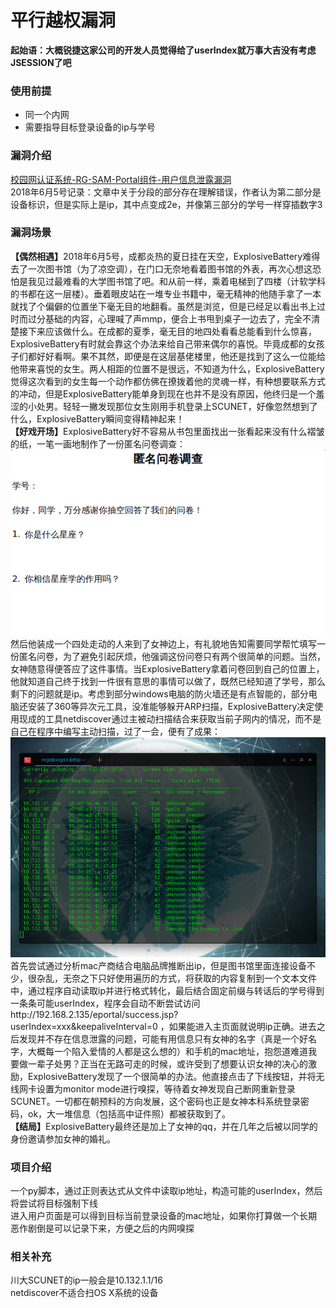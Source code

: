 # 平行越权漏洞

<b>起始语：大概锐捷这家公司的开发人员觉得给了userIndex就万事大吉没有考虑JSESSION了吧</b>  

### 使用前提

- 同一个内网  
- 需要指导目标登录设备的ip与学号  

### 漏洞介绍

[校园网认证系统-RG-SAM-Portal组件-用户信息泄露漏洞](http://www.admintony.com/%E6%A0%A1%E5%9B%AD%E7%BD%91%E8%AE%A4%E8%AF%81%E7%B3%BB%E7%BB%9F-RG-SAM-Portal%E7%BB%84%E4%BB%B6-%E7%94%A8%E6%88%B7%E4%BF%A1%E6%81%AF%E6%B3%84%E9%9C%B2%E6%BC%8F%E6%B4%9E.html)  
2018年6月5号记录：文章中关于分段的部分存在理解错误，作者认为第二部分是设备标识，但是实际上是ip，其中点变成2e，并像第三部分的学号一样穿插数字3  

### 漏洞场景

<b>【偶然相遇】</b>2018年6月5号，成都炎热的夏日挂在天空，ExplosiveBattery难得去了一次图书馆（为了凉空调），在门口无奈地看着图书馆的外表，再次心想这恐怕是我见过最难看的大学图书馆了吧。和从前一样，乘着电梯到了四楼（计软学科的书都在这一层楼）。垂着眼皮站在一堆专业书籍中，毫无精神的他随手拿了一本就找了个偏僻的位置坐下毫无目的地翻看。虽然是浏览，但是已经足以看出书上过时而过分基础的内容，心理喊了声mmp，便合上书甩到桌子一边去了，完全不清楚接下来应该做什么。在成都的夏季，毫无目的地四处看看总能看到什么惊喜，ExplosiveBattery有时就会靠这个办法来给自己带来偶尔的喜悦。毕竟成都的女孩子们都好好看啊。果不其然，即便是在这层基佬楼里，他还是找到了这么一位能给他带来喜悦的女生。两人相距的位置不是很远，不知道为什么，ExplosiveBattery觉得这次看到的女生每一个动作都仿佛在撩拨着他的灵魂一样，有种想要联系方式的冲动，但是ExplosiveBattery能单身到现在也并不是没有原因，他终归是一个羞涩的小处男。轻轻一撇发现那位女生刚用手机登录上SCUNET，好像忽然想到了什么，ExplosiveBattery瞬间变得精神起来！  
<b>【好戏开场】</b>ExplosiveBattery好不容易从书包里面找出一张看起来没有什么褶皱的纸，一笔一画地制作了一份匿名问卷调查：
![问卷](https://github.com/ExplosiveBattery/XYW/blob/master/SCUNET/parallel%20import/questionnaire.png?raw=true)  
然后他装成一个四处走动的人来到了女神边上，有礼貌地告知需要同学帮忙填写一份匿名问卷，为了避免引起厌烦，他强调这份问卷只有两个很简单的问题。当然，女神随意得便答应了这件事情。当ExplosiveBattery拿着问卷回到自己的位置上，他就知道自己终于找到一件很有意思的事情可以做了，既然已经知道了学号，那么剩下的问题就是ip。考虑到部分windows电脑的防火墙还是有点智能的，部分电脑还安装了360等异次元工具，没准能够躲开ARP扫描，ExplosiveBattery决定使用现成的工具netdiscover通过主被动扫描结合来获取当前子网内的情况，而不是自己在程序中编写主动扫描，过了一会，便有了成果：
![扫描结果](https://github.com/ExplosiveBattery/XYW/blob/master/SCUNET/parallel%20import/scan%20result.png?raw=true)  
首先尝试通过分析mac产商结合电脑品牌推断出ip，但是图书馆里面连接设备不少，很杂乱，无奈之下只好使用遍历的方式，将获取的内容复制到一个文本文件中，通过程序自动读取ip并进行格式转化，最后结合固定前缀与转话后的学号得到一条条可能userIndex，程序会自动不断尝试访问http://192.168.2.135/eportal/success.jsp?userIndex=xxx&keepaliveInterval=0 ，如果能进入主页面就说明ip正确。进去之后发现并不存在信息泄露的问题，可能有用信息只有女神的名字（真是一个好名字，大概每一个陷入爱情的人都是这么想的）和手机的mac地址，抱怨道难道我要做一辈子处男？正当在无路可走的时候，或许受到了想要认识女神的决心的激励，ExplosiveBattery发现了一个很简单的办法。他直接点击了下线按钮，并将无线网卡设置为monitor mode进行嗅探，等待着女神发现自己断网重新登录SCUNET。一切都在朝预料的方向发展，这个密码也正是女神本科系统登录密码，ok，大一堆信息（包括高中证件照）都被获取到了。  
<b>【结局】</b>ExplosiveBattery最终还是加上了女神的qq，并在几年之后被以同学的身份邀请参加女神的婚礼。  

### 项目介绍

一个py脚本，通过正则表达式从文件中读取ip地址，构造可能的userIndex，然后将尝试将目标强制下线   
进入用户页面是可以得到目标当前登录设备的mac地址，如果你打算做一个长期恶作剧倒是可以记录下来，方便之后的内网嗅探  

### 相关补充

川大SCUNET的ip一般会是10.132.1.1/16  
netdiscover不适合扫OS X系统的设备  



